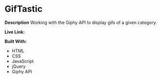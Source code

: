 # GifTastic
**Description**
Working with the Giphy API to display gifs of a given category.

**Live Link:**

**Built With:**
* HTML
* CSS
* JavaScript
* jQuery
* Giphy API
